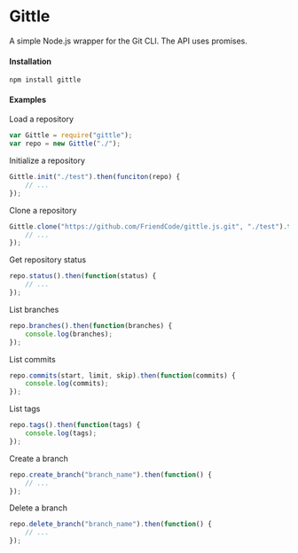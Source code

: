 Gittle
=========

A simple Node.js wrapper for the Git CLI. The API uses promises.

#### Installation

```
npm install gittle
```

#### Examples

Load a repository

```javascript
var Gittle = require("gittle");
var repo = new Gittle("./");
```

Initialize a repository

```javascript
Gittle.init("./test").then(funciton(repo) {
    // ...
});
```

Clone a repository

```javascript
Gittle.clone("https://github.com/FriendCode/gittle.js.git", "./test").then(funciton(repo) {
    // ...
});
```

Get repository status

```javascript
repo.status().then(function(status) {
    // ...
});
```

List branches

```javascript
repo.branches().then(function(branches) {
    console.log(branches);
});
```

List commits

```javascript
repo.commits(start, limit, skip).then(function(commits) {
    console.log(commits);
});
```

List tags

```javascript
repo.tags().then(function(tags) {
    console.log(tags);
});
```

Create a branch

```javascript
repo.create_branch("branch_name").then(function() {
    // ...
});
```

Delete a branch

```javascript
repo.delete_branch("branch_name").then(function() {
    // ...
});
```


